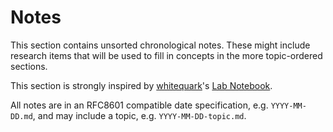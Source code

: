 # Notes

This section contains unsorted chronological notes. These might include research items that will be used to fill in concepts in the more topic-ordered sections.

This section is strongly inspired by [whitequark](twitter.com/whitequark)'s [Lab Notebook](https://lab.whitequark.org/).

All notes are in an RFC8601 compatible date specification, e.g. `YYYY-MM-DD.md`, and may include a topic, e.g. `YYYY-MM-DD-topic.md`.
